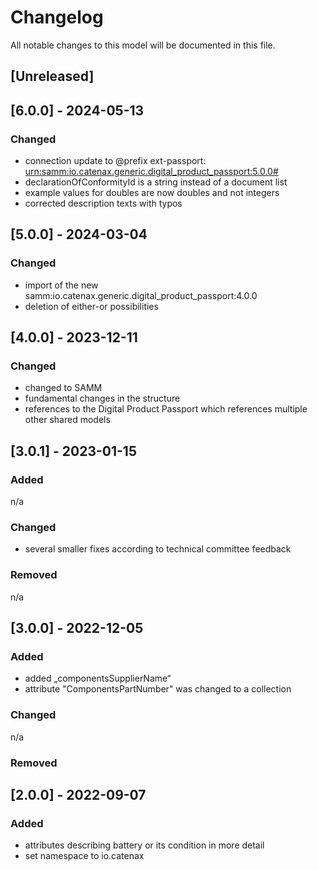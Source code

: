 # Changelog
All notable changes to this model will be documented in this file.

## [Unreleased]
## [6.0.0] - 2024-05-13
### Changed
- connection update to @prefix ext-passport: <urn:samm:io.catenax.generic.digital_product_passport:5.0.0#>
- declarationOfConformityId is a string instead of a document list
- example values for doubles are now doubles and not integers
- corrected description texts with typos


## [5.0.0] - 2024-03-04
### Changed
- import of the new samm:io.catenax.generic.digital_product_passport:4.0.0
- deletion of either-or possibilities

## [4.0.0] - 2023-12-11
### Changed
- changed to SAMM
- fundamental changes in the structure
- references to the Digital Product Passport which references multiple other shared models

## [3.0.1] - 2023-01-15
### Added
n/a

### Changed
- several smaller fixes according to technical committee feedback

### Removed
n/a

## [3.0.0] - 2022-12-05
### Added
- added „componentsSupplierName“
- attribute "ComponentsPartNumber" was changed to a collection

### Changed
n/a

### Removed

## [2.0.0] - 2022-09-07
### Added
- attributes describing battery or its condition in more detail
- set namespace to io.catenax



